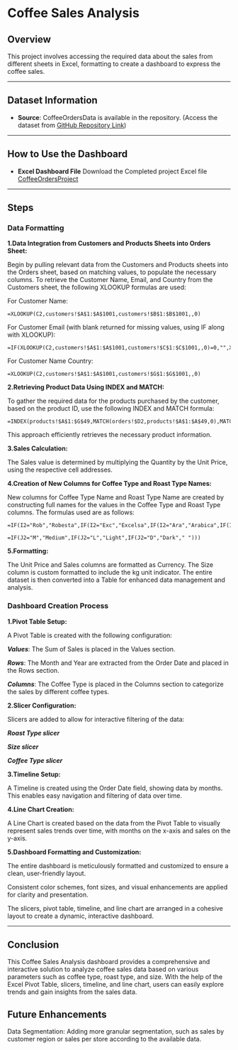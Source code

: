 # Coffee Sales Analysis

## Overview

This project involves accessing the required data about the sales from different sheets in Excel, formatting to create a dashboard to express the coffee sales.

---

## Dataset Information

- **Source**: CoffeeOrdersData is available in the repository.
  (Access the dataset from [GitHub Repository Link](https://github.com/Analyst-Aslam/Coffee_Sales_Analysis))

---

## How to Use the Dashboard

- **Excel Dashboard File**
  Download the Completed project Excel file [CoffeeOrdersProject](https://github.com/Analyst-Aslam/Coffee_Sales_Analysis/blob/main/CoffeeOrdersProject.xlsx)
  
---

## Steps

### Data Formatting

**1.Data Integration from Customers and Products Sheets into Orders Sheet:**

Begin by pulling relevant data from the Customers and Products sheets into the Orders sheet, based on matching values, to populate the necessary columns.
To retrieve the Customer Name, Email, and Country from the Customers sheet, the following XLOOKUP formulas are used:

For Customer Name:
```excel
=XLOOKUP(C2,customers!$A$1:$A$1001,customers!$B$1:$B$1001,,0)
```

For Customer Email (with blank returned for missing values, using IF along with XLOOKUP):
```excel
=IF(XLOOKUP(C2,customers!$A$1:$A$1001,customers!$C$1:$C$1001,,0)=0,"",XLOOKUP(C2,customers!$A$1:$A$1001,customers!$C$1:$C$1001,,0))
```

For Customer Name Country:
```excel
=XLOOKUP(C2,customers!$A$1:$A$1001,customers!$G$1:$G$1001,,0)
```
**2.Retrieving Product Data Using INDEX and MATCH:**

To gather the required data for the products purchased by the customer, based on the product ID, use the following INDEX and MATCH formula:
```excel
=INDEX(products!$A$1:$G$49,MATCH(orders!$D2,products!$A$1:$A$49,0),MATCH(orders!I$1,products!$A$1:$G$1,0))
```
This approach efficiently retrieves the necessary product information.

**3.Sales Calculation:**

The Sales value is determined by multiplying the Quantity by the Unit Price, using the respective cell addresses.

**4.Creation of New Columns for Coffee Type and Roast Type Names:**

New columns for Coffee Type Name and Roast Type Name are created by constructing full names for the values in the Coffee Type and Roast Type columns. The formulas used are as follows:
```excel
=IF(I2="Rob","Robesta",IF(I2="Exc","Excelsa",IF(I2="Ara","Arabica",IF(I2="Lib","Liberica",""))))

=IF(J2="M","Medium",IF(J2="L","Light",IF(J2="D","Dark"," ")))
```
**5.Formatting:**

The Unit Price and Sales columns are formatted as Currency.
The Size column is custom formatted to include the kg unit indicator.
The entire dataset is then converted into a Table for enhanced data management and analysis.

### Dashboard Creation Process

**1.Pivot Table Setup:**

A Pivot Table is created with the following configuration:

***Values***: The Sum of Sales is placed in the Values section.

***Rows***: The Month and Year are extracted from the Order Date and placed in the Rows section.

***Columns***: The Coffee Type is placed in the Columns section to categorize the sales by different coffee types.

**2.Slicer Configuration:**

Slicers are added to allow for interactive filtering of the data:

***Roast Type slicer***

***Size slicer***

***Coffee Type slicer***

**3.Timeline Setup:**

A Timeline is created using the Order Date field, showing data by months. This enables easy navigation and filtering of data over time.

**4.Line Chart Creation:**

A Line Chart is created based on the data from the Pivot Table to visually represent sales trends over time, with months on the x-axis and sales on the y-axis.

**5.Dashboard Formatting and Customization:**

The entire dashboard is meticulously formatted and customized to ensure a clean, user-friendly layout.

Consistent color schemes, font sizes, and visual enhancements are applied for clarity and presentation.

The slicers, pivot table, timeline, and line chart are arranged in a cohesive layout to create a dynamic, interactive dashboard.

---

## Conclusion

This Coffee Sales Analysis dashboard provides a comprehensive and interactive solution to analyze coffee sales data based on various parameters such as coffee type, roast type, and size. With the help of the Excel Pivot Table, slicers, timeline, and line chart, users can easily explore trends and gain insights from the sales data.

## Future Enhancements
Data Segmentation: Adding more granular segmentation, such as sales by customer region or sales per store according to the available data.
